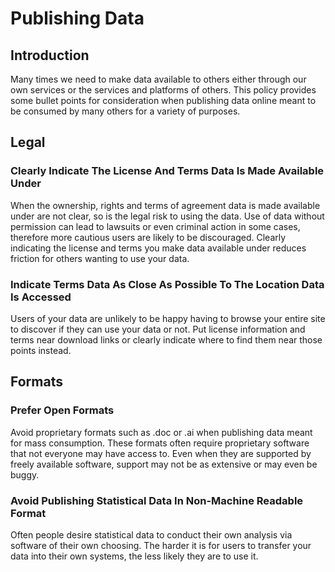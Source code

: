 # Publishing Data

## Introduction

Many times we need to make data available to others either through our own
services or the services and platforms of others. This policy provides some
bullet points for consideration when publishing data online meant to be 
consumed by many others for a variety of purposes.

## Legal

### Clearly Indicate The License And Terms Data Is Made Available Under

When the ownership, rights and terms of agreement data is made available under
are not clear, so is the legal risk to using the data. Use of data without
permission can lead to lawsuits or even criminal action in some cases, therefore
more cautious users are likely to be discouraged. Clearly indicating the 
license and terms you make data available under reduces friction for others
wanting to use your data.

### Indicate Terms Data As Close As Possible To The Location Data Is Accessed

Users of your data are unlikely to be happy having to browse your entire site
to discover if they can use your data or not. Put license information and terms
near download links or clearly indicate where to find them near those points
instead.

## Formats

### Prefer Open Formats

Avoid proprietary formats such as .doc or .ai when publishing data meant for
mass consumption. These formats often require proprietary software that not 
everyone may have access to. Even when they are supported by freely available
software, support may not be as extensive or may even be buggy.

### Avoid Publishing Statistical Data In Non-Machine Readable Format

Often people desire statistical data to conduct their own analysis via software
of their own choosing. The harder it is for users to transfer your data into 
their own systems, the less likely they are to use it.
